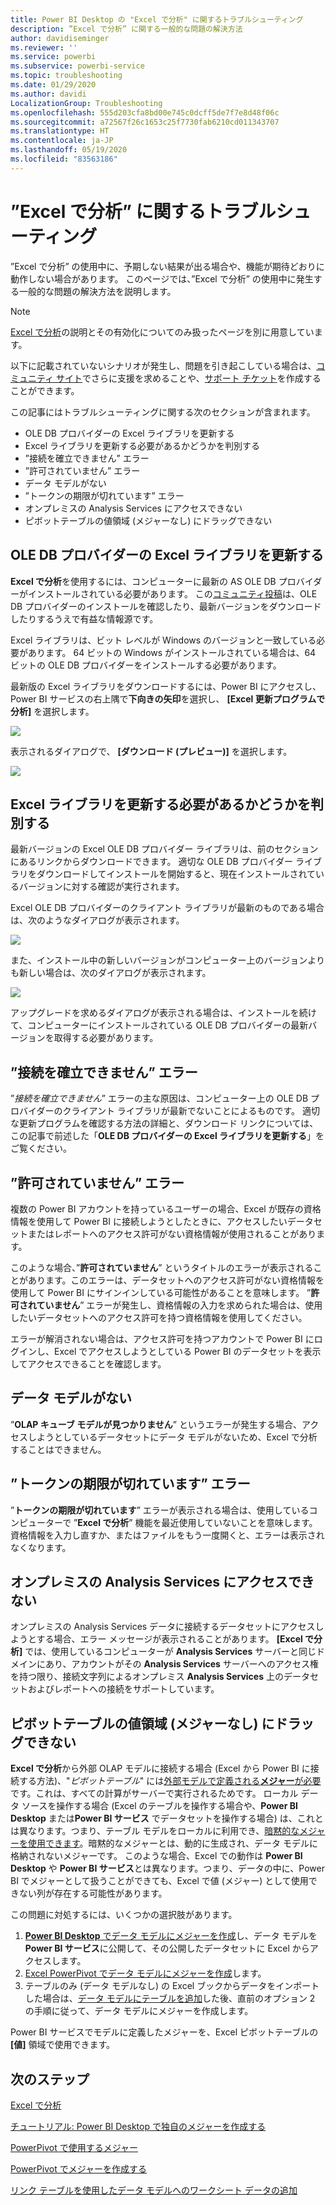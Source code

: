 ```yaml
---
title: Power BI Desktop の "Excel で分析" に関するトラブルシューティング
description: ”Excel で分析” に関する一般的な問題の解決方法
author: davidiseminger
ms.reviewer: ''
ms.service: powerbi
ms.subservice: powerbi-service
ms.topic: troubleshooting
ms.date: 01/29/2020
ms.author: davidi
LocalizationGroup: Troubleshooting
ms.openlocfilehash: 555d203cfa8bd00e745c0dcff5de7f7e8d48f06c
ms.sourcegitcommit: a72567f26c1653c25f7730fab6210cd011343707
ms.translationtype: HT
ms.contentlocale: ja-JP
ms.lasthandoff: 05/19/2020
ms.locfileid: "83563186"
---
```

# <a name="troubleshooting-analyze-in-excel"></a>”Excel で分析” に関するトラブルシューティング

”Excel で分析” の使用中に、予期しない結果が出る場合や、機能が期待どおりに動作しない場合があります。 このページでは、”Excel で分析” の使用中に発生する一般的な問題の解決方法を説明します。

> [!NOTE]
> [Excel で分析](service-analyze-in-excel.md)の説明とその有効化についてのみ扱ったページを別に用意しています。
> 
> 以下に記載されていないシナリオが発生し、問題を引き起こしている場合は、[コミュニティ サイト](https://community.powerbi.com/)でさらに支援を求めることや、[サポート チケット](https://powerbi.microsoft.com/support/)を作成することができます。
> 
> 

この記事にはトラブルシューティングに関する次のセクションが含まれます。

* OLE DB プロバイダーの Excel ライブラリを更新する
* Excel ライブラリを更新する必要があるかどうかを判別する
* ”接続を確立できません” エラー
* ”許可されていません” エラー
* データ モデルがない
* ”トークンの期限が切れています” エラー
* オンプレミスの Analysis Services にアクセスできない
* ピボットテーブルの値領域 (メジャーなし) にドラッグできない

## <a name="update-excel-libraries-for-the-ole-db-provider"></a>OLE DB プロバイダーの Excel ライブラリを更新する
**Excel で分析**を使用するには、コンピューターに最新の AS OLE DB プロバイダーがインストールされている必要があります。 この[コミュニティ投稿](https://community.powerbi.com/t5/Service/Analyze-in-Excel-Initialization-of-the-data-source-failed/m-p/30837#M8081)は、OLE DB プロバイダーのインストールを確認したり、最新バージョンをダウンロードしたりするうえで有益な情報源です。

Excel ライブラリは、ビット レベルが Windows のバージョンと一致している必要があります。 64 ビットの Windows がインストールされている場合は、64 ビットの OLE DB プロバイダーをインストールする必要があります。

最新版の Excel ライブラリをダウンロードするには、Power BI にアクセスし、Power BI サービスの右上隅で**下向きの矢印**を選択し、 **[Excel 更新プログラムで分析]** を選択します。

![](media/desktop-troubleshooting-analyze-in-excel/tshoot-analyze-excel_1.png)

表示されるダイアログで、 **[ダウンロード (プレビュー)]** を選択します。

![](media/desktop-troubleshooting-analyze-in-excel/tshoot-analyze-excel_2.png)

## <a name="determining-whether-you-need-to-update-your-excel-libraries"></a>Excel ライブラリを更新する必要があるかどうかを判別する
最新バージョンの Excel OLE DB プロバイダー ライブラリは、前のセクションにあるリンクからダウンロードできます。 適切な OLE DB プロバイダー ライブラリをダウンロードしてインストールを開始すると、現在インストールされているバージョンに対する確認が実行されます。

Excel OLE DB プロバイダーのクライアント ライブラリが最新のものである場合は、次のようなダイアログが表示されます。

![](media/desktop-troubleshooting-analyze-in-excel/troubleshoot-analyze-excel_3.png)

また、インストール中の新しいバージョンがコンピューター上のバージョンよりも新しい場合は、次のダイアログが表示されます。

![](media/desktop-troubleshooting-analyze-in-excel/troubleshoot-analyze-excel_2.png)

アップグレードを求めるダイアログが表示される場合は、インストールを続けて、コンピューターにインストールされている OLE DB プロバイダーの最新バージョンを取得する必要があります。

## <a name="connection-cannot-be-made-error"></a>”接続を確立できません” エラー
”*接続を確立できません*” エラーの主な原因は、コンピューター上の OLE DB プロバイダーのクライアント ライブラリが最新でないことによるものです。 適切な更新プログラムを確認する方法の詳細と、ダウンロード リンクについては、この記事で前述した「**OLE DB プロバイダーの Excel ライブラリを更新する**」をご覧ください。

## <a name="forbidden-error"></a>”許可されていません” エラー
複数の Power BI アカウントを持っているユーザーの場合、Excel が既存の資格情報を使用して Power BI に接続しようとしたときに、アクセスしたいデータセットまたはレポートへのアクセス許可がない資格情報が使用されることがあります。

このような場合、”**許可されていません**” というタイトルのエラーが表示されることがあります。このエラーは、データセットへのアクセス許可がない資格情報を使用して Power BI にサインインしている可能性があることを意味します。 ”**許可されていません**” エラーが発生し、資格情報の入力を求められた場合は、使用したいデータセットへのアクセス許可を持つ資格情報を使用してください。

エラーが解消されない場合は、アクセス許可を持つアカウントで Power BI にログインし、Excel でアクセスしようとしている Power BI のデータセットを表示してアクセスできることを確認します。

## <a name="no-data-models"></a>データ モデルがない
”**OLAP キューブ モデルが見つかりません**” というエラーが発生する場合、アクセスしようとしているデータセットにデータ モデルがないため、Excel で分析することはできません。

## <a name="token-expired-error"></a>”トークンの期限が切れています” エラー
”**トークンの期限が切れています**” エラーが表示される場合は、使用しているコンピューターで ”**Excel で分析**” 機能を最近使用していないことを意味します。 資格情報を入力し直すか、またはファイルをもう一度開くと、エラーは表示されなくなります。

## <a name="unable-to-access-on-premises-analysis-services"></a>オンプレミスの Analysis Services にアクセスできない
オンプレミスの Analysis Services データに接続するデータセットにアクセスしようとする場合、エラー メッセージが表示されることがあります。 **[Excel で分析]** では、使用しているコンピューターが **Analysis Services** サーバーと同じドメインにあり、アカウントがその **Analysis Services** サーバーへのアクセス権を持つ限り、接続文字列によるオンプレミス **Analysis Services** 上のデータセットおよびレポートへの接続をサポートしています。

## <a name="cant-drag-anything-to-the-pivottable-values-area-no-measures"></a>ピボットテーブルの値領域 (メジャーなし) にドラッグできない
**Excel で分析**から外部 OLAP モデルに接続する場合 (Excel から Power BI に接続する方法)、"*ピボットテーブル*" には[外部モデルで定義される**メジャー**が必要](https://support.microsoft.com/kb/234700)です。これは、すべての計算がサーバーで実行されるためです。 ローカル データ ソースを操作する場合 (Excel のテーブルを操作する場合や、**Power BI Desktop** または**Power BI サービス** でデータセットを操作する場合) は、これとは異なります。つまり、テーブル モデルをローカルに利用でき、[暗黙的なメジャーを使用できます](https://support.microsoft.com/en-us/office/measures-in-power-pivot-86484821-a324-4da3-803b-82fd2e5033f4)。暗黙的なメジャーとは、動的に生成され、データ モデルに格納されないメジャーです。 このような場合、Excel での動作は **Power BI Desktop** や **Power BI サービス**とは異なります。つまり、データの中に、Power BI でメジャーとして扱うことができても、Excel で値 (メジャー) として使用できない列が存在する可能性があります。

この問題に対処するには、いくつかの選択肢があります。

1. [**Power BI Desktop** でデータ モデルにメジャーを作成](../transform-model/desktop-tutorial-create-measures.md)し、データ モデルを **Power BI サービス**に公開して、その公開したデータセットに Excel からアクセスします。
2. [Excel PowerPivot でデータ モデルにメジャーを作成](https://support.office.com/article/Create-a-Measure-in-Power-Pivot-d3cc1495-b4e5-48e7-ba98-163022a71198)します。
3. テーブルのみ (データ モデルなし) の Excel ブックからデータをインポートした場合は、[データ モデルにテーブルを追加](https://support.office.com/article/Add-worksheet-data-to-a-Data-Model-using-a-linked-table-d3665fc3-99b0-479d-ba09-a37640f5be42)した後、直前のオプション 2 の手順に従って、データ モデルにメジャーを作成します。

Power BI サービスでモデルに定義したメジャーを、Excel ピボットテーブルの **[値]** 領域で使用できます。

## <a name="next-steps"></a>次のステップ
[Excel で分析](service-analyze-in-excel.md)

[チュートリアル: Power BI Desktop で独自のメジャーを作成する](../transform-model/desktop-tutorial-create-measures.md)

[PowerPivot で使用するメジャー](https://support.microsoft.com/en-us/office/measures-in-power-pivot-86484821-a324-4da3-803b-82fd2e5033f4)

[PowerPivot でメジャーを作成する](https://support.office.com/article/Create-a-Measure-in-Power-Pivot-d3cc1495-b4e5-48e7-ba98-163022a71198)

[リンク テーブルを使用したデータ モデルへのワークシート データの追加](https://support.office.com/article/Add-worksheet-data-to-a-Data-Model-using-a-linked-table-d3665fc3-99b0-479d-ba09-a37640f5be42)
